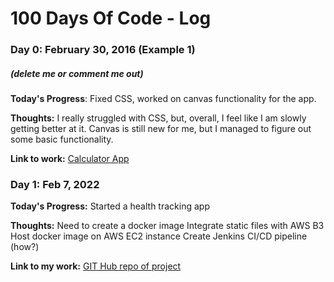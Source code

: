 # 100 Days Of Code - Log

### Day 0: February 30, 2016 (Example 1)
##### (delete me or comment me out)

**Today's Progress**: Fixed CSS, worked on canvas functionality for the app.

**Thoughts:** I really struggled with CSS, but, overall, I feel like I am slowly getting better at it. Canvas is still new for me, but I managed to figure out some basic functionality.

**Link to work:** [Calculator App](http://www.example.com)



### Day 1: Feb 7, 2022
**Today's Progress:**
	Started a health tracking app

**Thoughts:**
	Need to create a docker image
	Integrate static files with AWS B3
	Host docker image on AWS EC2 instance
	Create Jenkins CI/CD pipeline (how?)

**Link to my work:** [GIT Hub repo of project](https://github.com/AQuaintExpression/health_tracker)

